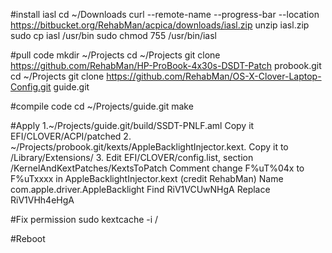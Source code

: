 #install iasl
cd ~/Downloads
curl --remote-name --progress-bar --location https://bitbucket.org/RehabMan/acpica/downloads/iasl.zip
unzip iasl.zip
sudo cp iasl /usr/bin
sudo chmod 755 /usr/bin/iasl

#pull code
mkdir ~/Projects
cd ~/Projects
git clone https://github.com/RehabMan/HP-ProBook-4x30s-DSDT-Patch probook.git
cd ~/Projects
git clone https://github.com/RehabMan/OS-X-Clover-Laptop-Config.git guide.git

#compile code
cd ~/Projects/guide.git
make

#Apply
1.~/Projects/guide.git/build/SSDT-PNLF.aml
   Copy it EFI/CLOVER/ACPI/patched
2. ~/Projects/probook.git/kexts/AppleBacklightInjector.kext.
   Copy it to /Library/Extensions/
3. Edit EFI/CLOVER/config.list, section /KernelAndKextPatches/KextsToPatch
   <dict>
         <key>Comment</key>
         <string>change F%uT%04x to F%uTxxxx in AppleBacklightInjector.kext (credit RehabMan)</string>
         <key>Name</key>
         <string>com.apple.driver.AppleBacklight</string>
         <key>Find</key>
         <data>RiV1VCUwNHgA</data>
         <key>Replace</key>
         <data>RiV1VHh4eHgA</data>
   </dict>

#Fix permission
sudo kextcache -i /

#Reboot
